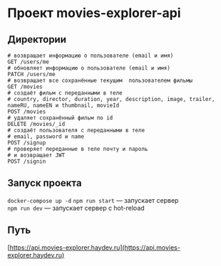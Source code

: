 # Проект movies-explorer-api

## Директории
```
# возвращает информацию о пользователе (email и имя)
GET /users/me
# обновляет информацию о пользователе (email и имя)
PATCH /users/me
# возвращает все сохранённые текущим  пользователем фильмы
GET /movies
# создаёт фильм с переданными в теле
# country, director, duration, year, description, image, trailer, nameRU, nameEN и thumbnail, movieId 
POST /movies
# удаляет сохранённый фильм по id
DELETE /movies/_id 
# создаёт пользователя с переданными в теле
# email, password и name
POST /signup
# проверяет переданные в теле почту и пароль
# и возвращает JWT
POST /signin 
```

## Запуск проекта
`docker-compose up -d`
`npm run start` — запускает сервер   
`npm run dev` — запускает сервер с hot-reload

## Путь
[https://api.movies-explorer.haydev.ru](https://api.movies-explorer.haydev.ru)
